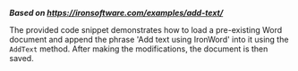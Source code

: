 ***Based on <https://ironsoftware.com/examples/add-text/>***

The provided code snippet demonstrates how to load a pre-existing Word document and append the phrase 'Add text using IronWord' into it using the `AddText` method. After making the modifications, the document is then saved.
